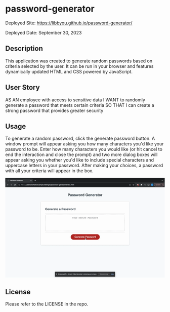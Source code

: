 # password-generator

Deployed Site: https://libbyou.github.io/password-generator/

Deployed Date: September 30, 2023

## Description

This application was created to generate random passwords based on criteria selected by the user. It can be run in your browser and features dynamically updated HTML and CSS powered by JavaScript. 

## User Story

AS AN employee with access to sensitive data
I WANT to randomly generate a password that meets certain criteria
SO THAT I can create a strong password that provides greater security

## Usage

To generate a random password, click the generate password button. A window prompt will appear asking you how many characters you'd like your password to be. Enter how many characters you would like (or hit cancel to end the interaction and close the prompt) and two more dialog boxes will appear asking you whether you'd like to include special characters and uppercase letters in your password. After making your choices, a password with all your criteria will appear in the box.

![Gif of Random Password Generator](/Develop/Untitled_%20Sep%2030,%202023%207_28%20PM.gif)

## License

Please refer to the LICENSE in the repo.